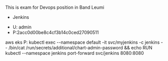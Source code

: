 This is exam for Devops position in Band Leumi

- Jenkins

* U: admin
* P:2acc0d00be8c4cf3b14c0ced27090511

aws eks
P: kubectl exec --namespace default -it svc/myjenkins -c jenkins -- /bin/cat /run/secrets/additional/chart-admin-password && echo
RUN kubectl --namespace jenkins port-forward svc/jenkins 8080:8080
